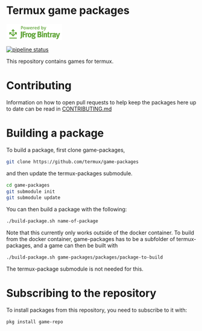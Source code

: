 # Termux game packages

[![Powered by JFrog Bintray](./.github/static/powered-by-bintray.png)](https://bintray.com)

[![pipeline status](https://api.cirrus-ci.com/github/termux/game-packages.svg)](https://api.cirrus-ci.com/github/termux/game-packages.svg)

This repository contains games for termux.

# Contributing

Information on how to open pull requests to help keep the packages here up to date can be read in [CONTRIBUTING.md](CONTRIBUTING.md)

# Building a package
To build a package, first clone game-packages,
```sh
git clone https://github.com/termux/game-packages
```
and then update the termux-packages submodule.
```sh
cd game-packages
git submodule init
git submodule update
```
You can then build a package with the following:
```sh
./build-package.sh name-of-package
```
Note that this currently only works outside of the docker container.
To build from the docker container, game-packages has to be a subfolder of termux-packages, and a game can then be built with
```sh
./build-package.sh game-packages/packages/package-to-build
```
The termux-package submodule is not needed for this.

# Subscribing to the repository
To install packages from this repository, you need to subscribe to it with:
```sh
pkg install game-repo
```
